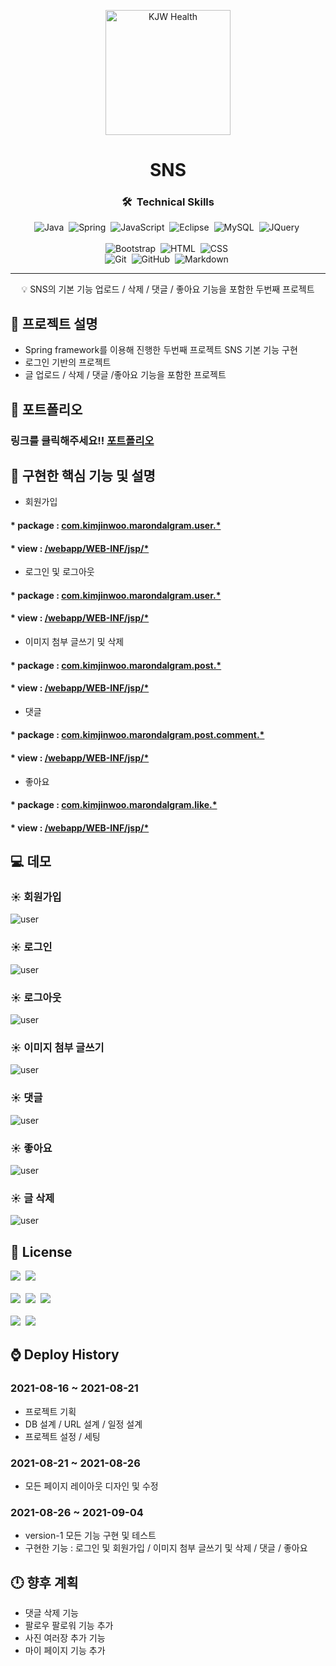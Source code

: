 <p align="center">
 <img src="https://cdn.pixabay.com/photo/2016/08/09/17/52/instagram-1581266__340.jpg" height="200px" alt="KJW Health"></a>
</p>

<h1 align="center">SNS</h1>

<div align="center">

### 🛠 &nbsp;Technical Skills
![Java](https://img.shields.io/badge/-Java-05122A?style=flat&logo=Java)&nbsp;
![Spring](https://img.shields.io/badge/-Spring-05122A?style=flat&logo=spring)&nbsp;
![JavaScript](https://img.shields.io/badge/-JavaScript-05122A?style=flat&logo=javascript)&nbsp;
![Eclipse](https://img.shields.io/badge/-Eclipse-05122A?style=flat&logo=Eclipse)&nbsp;
![MySQL](https://img.shields.io/badge/-MySQL-05122A?style=flat&logo=MySQL)&nbsp;
![JQuery](https://img.shields.io/badge/-JQuery-05122A?style=flat&logo=JQuery)&nbsp;\
<br>
![Bootstrap](https://img.shields.io/badge/-Bootstrap-05122A?style=flat&logo=bootstrap&logoColor=563D7C)&nbsp;
![HTML](https://img.shields.io/badge/-HTML-05122A?style=flat&logo=HTML5)&nbsp;
![CSS](https://img.shields.io/badge/-CSS-05122A?style=flat&logo=CSS3&logoColor=1572B6)&nbsp;\
![Git](https://img.shields.io/badge/-Git-05122A?style=flat&logo=git)&nbsp;
![GitHub](https://img.shields.io/badge/-GitHub-05122A?style=flat&logo=github)&nbsp;
![Markdown](https://img.shields.io/badge/-Markdown-05122A?style=flat&logo=markdown)&nbsp;

</div>

---

<p align = "center">💡 SNS의 기본 기능 업로드 / 삭제 / 댓글 / 좋아요 기능을 포함한 두번째 프로젝트</p>

## :book: 프로젝트 설명

* Spring framework를 이용해 진행한 두번째 프로젝트 SNS 기본 기능 구현
* 로그인 기반의 프로젝트
* 글 업로드 / 삭제 / 댓글 /좋아요 기능을 포함한 프로젝트

## :page_facing_up: 포트폴리오

### 링크를 클릭해주세요!! [포트폴리오](portfolio.pdf) 

## :paperclip: 구현한 핵심 기능 및 설명

* 회원가입
 #### * package : [com.kimjinwoo.marondalgram.user.*](https://github.com/kjw7580/spring_marondalgram_0816/tree/develop/src/main/java/com/kimjinwoo/marondalgram/user)
 #### * view : [/webapp/WEB-INF/jsp/*](https://github.com/kjw7580/spring_marondalgram_0816/tree/develop/src/main/webapp/WEB-INF/jsp/user)
* 로그인 및 로그아웃
 #### * package : [com.kimjinwoo.marondalgram.user.*](https://github.com/kjw7580/spring_marondalgram_0816/tree/develop/src/main/java/com/kimjinwoo/marondalgram/user)
 #### * view : [/webapp/WEB-INF/jsp/*](https://github.com/kjw7580/spring_marondalgram_0816/tree/develop/src/main/webapp/WEB-INF/jsp/user)
* 이미지 첨부 글쓰기 및 삭제
 #### * package : [com.kimjinwoo.marondalgram.post.*](https://github.com/kjw7580/spring_marondalgram_0816/tree/develop/src/main/java/com/kimjinwoo/marondalgram/post)
 #### * view : [/webapp/WEB-INF/jsp/*](https://github.com/kjw7580/spring_marondalgram_0816/tree/develop/src/main/webapp/WEB-INF/jsp/post)
* 댓글
 #### * package : [com.kimjinwoo.marondalgram.post.comment.*](https://github.com/kjw7580/spring_marondalgram_0816/tree/develop/src/main/java/com/kimjinwoo/marondalgram/post/comment)
 #### * view : [/webapp/WEB-INF/jsp/*](https://github.com/kjw7580/spring_marondalgram_0816/tree/develop/src/main/webapp/WEB-INF/jsp/post)
* 좋아요
 #### * package : [com.kimjinwoo.marondalgram.like.*](https://github.com/kjw7580/spring_marondalgram_0816/tree/develop/src/main/java/com/kimjinwoo/marondalgram/post)
 #### * view : [/webapp/WEB-INF/jsp/*](https://github.com/kjw7580/spring_marondalgram_0816/tree/develop/src/main/webapp/WEB-INF/jsp/post)
 
## :computer: 데모

### :sunny: 회원가입
![user](demogif/signup.gif)
### :sunny: 로그인
![user](demogif/signin.gif)
### :sunny: 로그아웃
![user](demogif/signout.gif)
### :sunny: 이미지 첨부 글쓰기
![user](demogif/upload.gif)
### :sunny: 댓글
![user](demogif/comment.gif)
### :sunny: 좋아요
![user](demogif/like.gif)
### :sunny: 글 삭제
![user](demogif/delete.gif)


## :scroll: License

![](https://img.shields.io/badge/Tomcat-Apache%20License%202.0-brightgreen)&nbsp;
![](https://img.shields.io/badge/Spring%20framework-Apache%20License%202.0-orange)&nbsp;
<br><br>
![](https://img.shields.io/badge/Mysql-GPLv2%20or%20proprietary-red)&nbsp;
![](https://img.shields.io/badge/Mybatis-Apache%20License%202.0-blue)&nbsp;
![](https://img.shields.io/badge/Bootstrap-MIT%20License-yellow)&nbsp;
<br><br>
![](https://img.shields.io/badge/jQuery-MIT%20License-lightgrey)&nbsp;
![](https://img.shields.io/badge/%EC%9D%B4%EB%AF%B8%EC%A7%80%20%EC%B6%9C%EC%B2%98-pixabay-yellowgreen)&nbsp;

## :watch: Deploy History

### 2021-08-16 ~ 2021-08-21

- 프로젝트 기획
- DB 설계 / URL 설계 / 일정 설계
- 프로젝트 설정 / 세팅

### 2021-08-21 ~ 2021-08-26

- 모든 페이지 레이아웃 디자인 및 수정

### 2021-08-26 ~ 2021-09-04

- version-1 모든 기능 구현 및 테스트
- 구현한 기능 : 로그인 및 회원가입 / 이미지 첨부 글쓰기 및 삭제 / 댓글 / 좋아요


## :clock12: 향후 계획

 * 댓글 삭제 기능
 * 팔로우 팔로워 기능 추가
 * 사진 여러장 추가 기능
 * 마이 페이지 기능 추가
